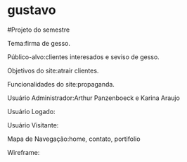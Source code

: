 # gustavo
#Projeto do semestre

Tema:firma de gesso.

Público-alvo:clientes interesados e seviso de gesso.

Objetivos do site:atrair clientes.

Funcionalidades do site:propaganda.

Usuário Administrador:Arthur Panzenboeck e Karina Araujo

Usuário Logado:

Usuário Visitante:

Mapa de Navegação:home, contato, portifolio

Wireframe:

